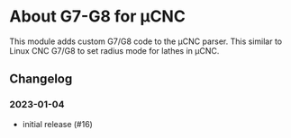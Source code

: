 # About G7-G8 for µCNC

This module adds custom G7/G8 code to the µCNC parser. This similar to Linux CNC G7/G8 to set radius mode for lathes in µCNC.

## Changelog

### 2023-01-04

- initial release (#16)



